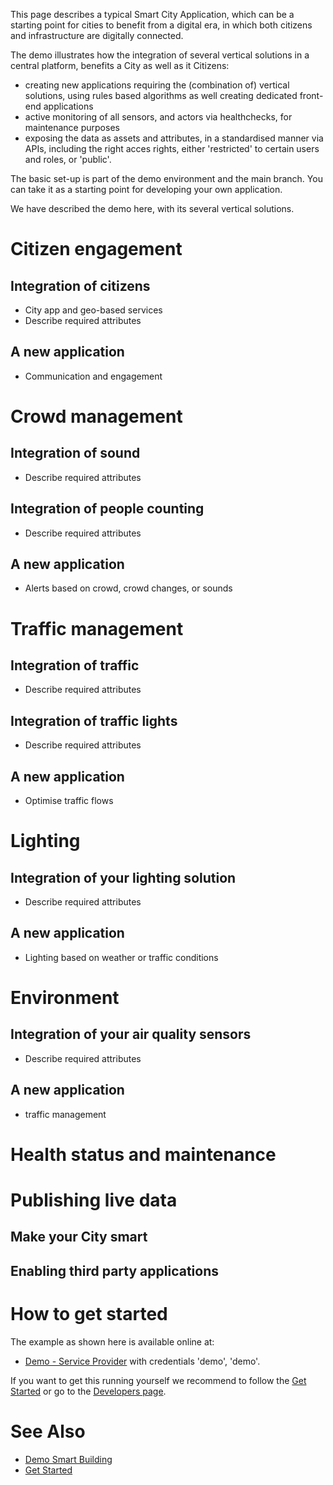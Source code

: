 This page describes a typical Smart City Application, which can be a starting point for cities to benefit from a digital era, in which both citizens and infrastructure are digitally connected. 

The demo illustrates how the integration of several vertical solutions in a central platform, benefits a City as well as it Citizens:
* creating new applications requiring the (combination of) vertical solutions, using rules based algorithms as well creating dedicated front-end applications
* active monitoring of all sensors, and actors via healthchecks, for maintenance purposes
* exposing the data as assets and attributes, in a standardised manner via APIs, including the right acces rights, either 'restricted' to certain users and roles, or 'public'.

The basic set-up is part of the demo environment and the main branch. You can take it as a starting point for developing your own application.

We have described the demo here, with its several vertical solutions. 

# Citizen engagement

## Integration of citizens

* City app and geo-based services
* Describe required attributes

## A new application

* Communication and engagement

# Crowd management

## Integration of sound

* Describe required attributes

## Integration of people counting

* Describe required attributes

## A new application

* Alerts based on crowd, crowd changes, or sounds

# Traffic management

## Integration of traffic

* Describe required attributes

## Integration of traffic lights

* Describe required attributes

## A new application

* Optimise traffic flows

# Lighting

## Integration of your lighting solution

* Describe required attributes

## A new application

* Lighting based on weather or traffic conditions

# Environment

## Integration of your air quality sensors

* Describe required attributes

## A new application

* traffic management

# Health status and maintenance

# Publishing live data

## Make your City smart

## Enabling third party applications 

# How to get started

The example as shown here is available online at:
- [Demo - Service Provider](https://demo.openremote.io) with credentials 'demo', 'demo'.

If you want to get this running yourself we recommend to follow the [Get Started](https://openremote.io/get-started-manager/) or go to the [Developers page](https://openremote.io/developers/).

# See Also
- [Demo Smart Building](Demo-Smart-Building)
- [Get Started](https://openremote.io/get-started-manager/)